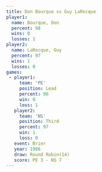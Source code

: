 ```yaml
---
title: Don Bourque vs Guy LaRocque
player1:             
  name: Bourque, Don 
  percent: 98        
  wins: 0            
  losses: 1          
player2:             
  name: LaRocque, Guy
  percent: 97        
  wins: 1            
  losses: 0          
games:
 - player1:        
     team: 'PE'    
     position: Lead
     percent: 98   
     win: 0        
     loss: 1       
   player2:         
     team: 'NS'     
     position: Third
     percent: 97    
     win: 1         
     loss: 0        
   event: Brier         
   year: 1986           
   draw: Round Robin(14)
   score: PE 3 - NS 7   
---
```

